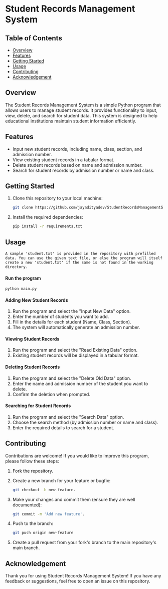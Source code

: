 # Student Records Management System

## Table of Contents

- [Overview](#overview)
- [Features](#features)
- [Getting Started](#getting-started)
- [Usage](#usage)
- [Contributing](#contributing)
- [Acknowledgement](#acknowledgement)

## Overview

The Student Records Management System is a simple Python program that allows users to manage student records. It provides functionality to input, view, delete, and search for student data. This system is designed to help educational institutions maintain student information efficiently.

## Features

- Input new student records, including name, class, section, and admission number.
- View existing student records in a tabular format.
- Delete student records based on name and admission number.
- Search for student records by admission number or name and class.

## Getting Started

1. Clone this repository to your local machine:

   ```bash
   git clone https://github.com/jayadityadev/StudentRecordsManagementSystem.git
   ```

2. Install the required dependencies:

    ```bash
   pip install -r requirements.txt
   ```

## Usage

`A sample 'student.txt' is provided in the repository with prefilled data. You can use the given text file, or else the program will itself create a new 'student.txt' if the same is not found in the working directory.`

#### Run the program

```bash
python main.py
```

#### Adding New Student Records

1. Run the program and select the "Input New Data" option.
2. Enter the number of students you want to add.
3. Fill in the details for each student (Name, Class, Section).
4. The system will automatically generate an admission number.

#### Viewing Student Records

1. Run the program and select the "Read Existing Data" option.
2. Existing student records will be displayed in a tabular format.

#### Deleting Student Records

1. Run the program and select the "Delete Old Data" option.
2. Enter the name and admission number of the student you want to delete.
3. Confirm the deletion when prompted.

#### Searching for Student Records

1. Run the program and select the "Search Data" option.
2. Choose the search method (by admission number or name and class).
3. Enter the required details to search for a student.

## Contributing

Contributions are welcome! If you would like to improve this program, please follow these steps:

1. Fork the repository.
   
3. Create a new branch for your feature or bugfix:
   
   ```bash
   git checkout -b new-feature.
   ```
   
4. Make your changes and commit them (ensure they are well documented):
   
    ```bash
    git commit -m 'Add new feature'.
   ```
    
6. Push to the branch:
   
    ```bash
    git push origin new-feature
   ```
    
8. Create a pull request from your fork's branch to the main repository's main branch.

## Acknowledgement

Thank you for using Student Records Management System! If you have any feedback or suggestions, feel free to open an issue on this repository.
